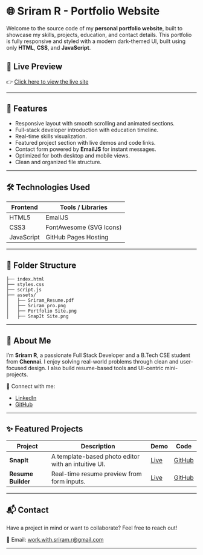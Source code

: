 
# 🌐 Sriram R - Portfolio Website

Welcome to the source code of my **personal portfolio website**, built to showcase my skills, projects, education, and contact details. This portfolio is fully responsive and styled with a modern dark-themed UI, built using only **HTML**, **CSS**, and **JavaScript**.

## 🔗 Live Preview

👉 [Click here to view the live site](https://sriram1805.github.io/Portfolio-Site/)

---

## 🚀 Features

- Responsive layout with smooth scrolling and animated sections.
- Full-stack developer introduction with education timeline.
- Real-time skills visualization.
- Featured project section with live demos and code links.
- Contact form powered by **EmailJS** for instant messages.
- Optimized for both desktop and mobile views.
- Clean and organized file structure.

---

## 🛠️ Technologies Used

| Frontend | Tools / Libraries |
|----------|-------------------|
| HTML5    | EmailJS           |
| CSS3     | FontAwesome (SVG Icons) |
| JavaScript | GitHub Pages Hosting |

---

## 📁 Folder Structure

```
├── index.html
├── styles.css
├── script.js
├── assets/
│   ├── Sriram_Resume.pdf
│   ├── Sriram pro.png
│   ├── Portfolio Site.png
│   ├── SnapIt Site.png
```

---

## 🧠 About Me

I’m **Sriram R**, a passionate Full Stack Developer and a B.Tech CSE student from **Chennai**. I enjoy solving real-world problems through clean and user-focused design. I also build resume-based tools and UI-centric mini-projects.

🔗 Connect with me:
- [LinkedIn](https://www.linkedin.com/in/sriram-r-aa75992a0/)
- [GitHub](https://github.com/Sriram1805)

---

## ✨ Featured Projects

| Project | Description | Demo | Code |
|--------|-------------|------|------|
| **SnapIt** | A template-based photo editor with an intuitive UI. | [Live](https://sriram1805.github.io/SnapIt-Design-Project-/) | [GitHub](https://github.com/Sriram1805/SnapIt-Design-Project-) |
| **Resume Builder** | Real-time resume preview from form inputs. | [Live](https://sriram1805.github.io/Resume-builder-Design-Project-2/) | [GitHub](https://github.com/Sriram1805/Resume-builder-Design-Project-2) |

---

## 📬 Contact

Have a project in mind or want to collaborate? Feel free to reach out!

📧 Email: [work.with.sriram.r@gmail.com](mailto:work.with.sriram.r@gmail.com)

---
